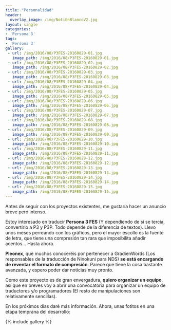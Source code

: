```yaml
---
title: "Personalidad"
header:
  overlay_image: /img/NotiEnBlancoV2.jpg
layout: single
categories:
- 'Persona 3'
tags:
- 'Persona 3'
gallery:
 - url: /img/2016/08/P3FES-20160829-01.jpg
   image_path: /img/2016/08/P3FES-20160829-01.jpg
 - url: /img/2016/08/P3FES-20160829-02.jpg
   image_path: /img/2016/08/P3FES-20160829-02.jpg
 - url: /img/2016/08/P3FES-20160829-03.jpg
   image_path: /img/2016/08/P3FES-20160829-03.jpg
 - url: /img/2016/08/P3FES-20160829-04.jpg
   image_path: /img/2016/08/P3FES-20160829-04.jpg
 - url: /img/2016/08/P3FES-20160829-05.jpg
   image_path: /img/2016/08/P3FES-20160829-05.jpg
 - url: /img/2016/08/P3FES-20160829-06.jpg
   image_path: /img/2016/08/P3FES-20160829-06.jpg
 - url: /img/2016/08/P3FES-20160829-07.jpg
   image_path: /img/2016/08/P3FES-20160829-07.jpg
 - url: /img/2016/08/P3FES-20160829-08.jpg
   image_path: /img/2016/08/P3FES-20160829-08.jpg
 - url: /img/2016/08/P3FES-20160829-09.jpg
   image_path: /img/2016/08/P3FES-20160829-09.jpg
 - url: /img/2016/08/P3FES-20160829-10.jpg
   image_path: /img/2016/08/P3FES-20160829-10.jpg
 - url: /img/2016/08/P3FES-20160829-11.jpg
   image_path: /img/2016/08/P3FES-20160829-11.jpg
 - url: /img/2016/08/P3FES-20160829-12.jpg
   image_path: /img/2016/08/P3FES-20160829-12.jpg
 - url: /img/2016/08/P3FES-20160829-13.jpg
   image_path: /img/2016/08/P3FES-20160829-13.jpg
 - url: /img/2016/08/P3FES-20160829-14.jpg
   image_path: /img/2016/08/P3FES-20160829-14.jpg
 - url: /img/2016/08/P3FES-20160829-15.jpg
   image_path: /img/2016/08/P3FES-20160829-15.jpg
---
```


Antes de seguir con los proyectos existentes, me gustaría hacer un anuncio breve pero intenso.

Estoy interesado en traducir **Persona 3 FES** (Y dependiendo de si se tercia, convertirlo a P3 y P3P. Todo depende 
de la diferencia de textos). Llevo unos meses perreando con los gráficos, pero el mayor escollo es la fuente de
letra, que tiene una compresión tan rara que imposibilita añadir acentos... Hasta ahora.

**Pleonex**, que muchos conoceréis por pertenecer a GradienWords (Los responsables de la traducción de Ninokuni para
NDS) **se está encargando de reventar el formato de compresión**. Parece que tiene la cosa bastante avanzada, y espero
poder dar noticias muy pronto.

Como este proyecto es de gran envergadura, **quiero organizar un equipo**, así que en breves voy a abrir una 
convocatoria para organizar un equipo de traductores y/o programadores (El resto de manipulaciones son 
relativamente sencillas).

En los próximos días daré más información. Ahora, unas fotitos en una etapa temprana del desarrollo:

{% include gallery %}
